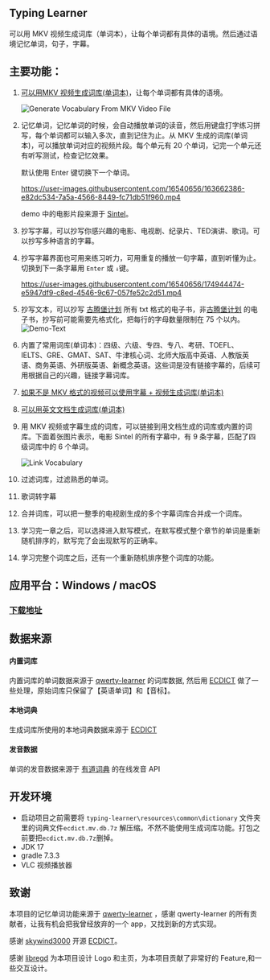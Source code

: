 ## Typing Learner
  可以用 MKV 视频生成词库（单词本），让每个单词都有具体的语境。然后通过语境记忆单词，句子，字幕。

## 主要功能：

1. [可以用MKV 视频生成词库(单词本)](https://github.com/tangshimin/typing-learner/wiki/%E4%BB%8E-MKV-%E8%A7%86%E9%A2%91%E7%94%9F%E6%88%90%E8%AF%8D%E5%BA%93)，让每个单词都有具体的语境。

    ![Generate Vocabulary From MKV Video File](https://user-images.githubusercontent.com/16540656/166684580-57e31303-e849-4bb6-be9a-2cc0cb851317.png)
    
2. 记忆单词，记忆单词的时候，会自动播放单词的读音，然后用键盘打字练习拼写，每个单词都可以输入多次，直到记住为止。从 MKV 生成的词库(单词本)，可以播放单词对应的视频片段。每个单元有 20 个单词，记完一个单元还有听写测试，检查记忆效果。
    
    默认使用 Enter 键切换下一个单词。

    https://user-images.githubusercontent.com/16540656/163662386-e82dc534-7a5a-4566-8449-fc71db51f960.mp4
    
    demo 中的电影片段来源于 [Sintel](https://www.youtube.com/watch?v=eRsGyueVLvQ)。
3. 抄写字幕，可以抄写你感兴趣的电影、电视剧、纪录片、TED演讲、歌词。可以抄写多种语言的字幕。
4. 抄写字幕界面也可用来练习听力，可用重复的播放一句字幕，直到听懂为止。切换到下一条字幕用 `Enter` 或 `↓`键。

    https://user-images.githubusercontent.com/16540656/174944474-e5947df9-c8ed-4546-9c67-057fe52c2d51.mp4
    
5. 抄写文本，可以抄写 [古腾堡计划](https://www.gutenberg.org/) 所有 txt 格式的电子书，非[古腾堡计划](https://www.gutenberg.org/) 的电子书，抄写前可能需要先格式化，把每行的字母数量限制在 75 个以内。
   ![Demo-Text](https://user-images.githubusercontent.com/16540656/175084580-6b26abc3-671f-455e-ac5f-aa583297a0e0.png)
   
6. 内置了常用词库(单词本)：四级、六级、专四、专八、考研、TOEFL、IELTS、GRE、GMAT、SAT、牛津核心词、北师大版高中英语、人教版英语、商务英语、外研版英语、新概念英语。这些词是没有链接字幕的，后续可用根据自己的兴趣，链接字幕词库。

7. [如果不是 MKV 格式的视频可以使用字幕 + 视频生成词库(单词本)](https://github.com/tangshimin/typing-learner/wiki/%E4%BB%8E%E5%AD%97%E5%B9%95%E7%94%9F%E6%88%90%E8%AF%8D%E5%BA%93)
8. [可以用英文文档生成词库(单词本)](https://github.com/tangshimin/typing-learner/wiki/%E4%BB%8E%E6%96%87%E6%A1%A3%E7%94%9F%E6%88%90%E8%AF%8D%E5%BA%93)

9. 用 MKV 视频或字幕生成的词库，可以链接到用文档生成的词库或内置的词库。下面着张图片表示，电影 Sintel 的所有字幕中，有 9 条字幕，匹配了四级词库中的 6 个单词。
   
   ![Link Vocabulary](https://user-images.githubusercontent.com/16540656/166690274-2075b736-af51-42f0-a881-6535ca11d4d3.png)
  
10. 过滤词库，过滤熟悉的单词。

11. 歌词转字幕 

12. 合并词库，可以把一整季的电视剧生成的多个字幕词库合并成一个词库。

13. 学习完一章之后，可以选择进入默写模式，在默写模式整个章节的单词是重新随机排序的，默写完了会出现默写的正确率。
  
14. 学习完整个词库之后，还有一个重新随机排序整个词库的功能。
   

## 应用平台：Windows / macOS   
### [下载地址](https://github.com/tangshimin/typing-learner/releases)

## 数据来源
#### 内置词库
内置词库的单词数据来源于 [qwerty-learner](https://github.com/Kaiyiwing/qwerty-learner) 的词库数据, 然后用 [ECDICT](https://github.com/skywind3000/ECDICT) 做了一些处理，原始词库只保留了【英语单词】和【音标】。
#### 本地词典
生成词库所使用的本地词典数据来源于 [ECDICT](https://github.com/skywind3000/ECDICT)
#### 发音数据
单词的发音数据来源于 [有道词典](https://www.youdao.com/) 的在线发音 API


## 开发环境

- 启动项目之前需要将 `typing-learner\resources\common\dictionary` 文件夹里的词典文件`ecdict.mv.db.7z` 解压缩。不然不能使用生成词库功能。打包之前要把`ecdict.mv.db.7z`删掉。
- JDK 17
- gradle 7.3.3
- VLC 视频播放器


## 致谢
本项目的记忆单词功能来源于  [qwerty-learner](https://github.com/Kaiyiwing/qwerty-learner) ，感谢 qwerty-learner 的所有贡献者，让我有机会把我曾经放弃的一个 app，又找到新的方式实现。

感谢 [skywind3000](https://github.com/skywind3000) 开源 [ECDICT](https://github.com/skywind3000/ECDICT)。

感谢 [libregd](https://github.com/libregd) 为本项目设计 Logo 和主页，为本项目贡献了非常好的 Feature,和一些交互设计。


